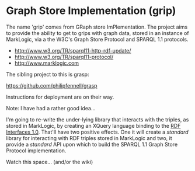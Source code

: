 # Graph Store Implementation (grip)

The name 'grip' comes from GRaph store ImPlementation. The project aims to 
provide the ability to get to grips with graph data, stored in an instance of 
MarkLogic, via a the W3C's Graph Store Protocol and SPARQL 1.1 protocols.

* <http://www.w3.org/TR/sparql11-http-rdf-update/>
* <http://www.w3.org/TR/sparql11-protocol/>
* <http://www.marklogic.com>

The sibling project to this is grasp:

<https://github.com/philipfennell/grasp>

Instructions for deployment are on their way.

Note: I have had a rather good idea...

I'm going to re-write the under-lying library that interacts with the triples, as stored in MarkLogic, by creating an XQuery language binding to the [RDF Interfaces 1.0](http://www.w3.org/TR/rdf-interfaces/). That'll have two positive effects. One it will create a _standard_ library for interacting with RDF triples stored in MarkLogic and two, it provide a _standard_ API upon which to build the SPARQL 1.1 Graph Store Protocol implementation.

Watch this space... (and/or the wiki)
